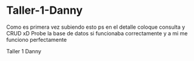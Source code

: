 Taller-1-Danny
==============
Como es primera vez subiendo esto ps en el detalle coloque consulta y CRUD xD
Probe la base de datos si funcionaba correctamente y a mi me funciono perfectamente

Taller 1 Danny
